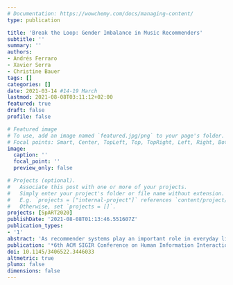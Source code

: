 ```yaml
---
# Documentation: https://wowchemy.com/docs/managing-content/
type: publication

title: 'Break the Loop: Gender Imbalance in Music Recommenders'
subtitle: ''
summary: ''
authors:
- Andrés Ferraro
- Xavier Serra
- Christine Bauer
tags: []
categories: []
date: 2021-03-14 #14-19 March
lastmod: 2021-08-08T03:11:12+02:00
featured: true
draft: false
profile: false

# Featured image
# To use, add an image named `featured.jpg/png` to your page's folder.
# Focal points: Smart, Center, TopLeft, Top, TopRight, Left, Right, BottomLeft, Bottom, BottomRight.
image:
  caption: ''
  focal_point: ''
  preview_only: false

# Projects (optional).
#   Associate this post with one or more of your projects.
#   Simply enter your project's folder or file name without extension.
#   E.g. `projects = ["internal-project"]` references `content/project/deep-learning/index.md`.
#   Otherwise, set `projects = []`.
projects: [SpART2020]
publishDate: '2021-08-08T01:13:46.551607Z'
publication_types:
- '1'
abstract: 'As recommender systems play an important role in everyday life, there is an increasing pressure that such systems are fair. Besides serving diverse groups of users, recommenders need to represent and serve item providers fairly as well. In interviews with music artists, we identified that gender fairness is one of the artists’ main concerns. They emphasized that female artists should be given more exposure in music recommendations. We analyze a widely-used collaborative filtering approach with two public datasets—enriched with gender information—to understand how this approach per-forms with respect to the artists’ gender. To achieve gender balance, we propose a progressive re-ranking method that is based on the insights from the interviews. For the evaluation, we rely on a simulation of feedback loops and provide an in-depth analysis using state-of-the-art performance measures and metrics concerning gender fairness.'
publication: '*6th ACM SIGIR Conference on Human Information Interaction and Retrieval*'
doi: 10.1145/3406522.3446033
altmetric: true
plumx: false
dimensions: false
---
```

